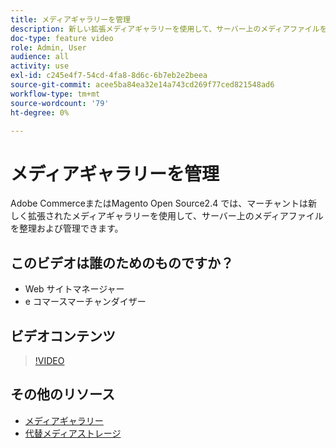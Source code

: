 ```yaml
---
title: メディアギャラリーを管理
description: 新しい拡張メディアギャラリーを使用して、サーバー上のメディアファイルを整理および管理する方法を説明します。
doc-type: feature video
role: Admin, User
audience: all
activity: use
exl-id: c245e4f7-54cd-4fa8-8d6c-6b7eb2e2beea
source-git-commit: acee5ba84ea32e14a743cd269f77ced821548ad6
workflow-type: tm+mt
source-wordcount: '79'
ht-degree: 0%

---
```


# メディアギャラリーを管理

Adobe CommerceまたはMagento Open Source2.4 では、マーチャントは新しく拡張されたメディアギャラリーを使用して、サーバー上のメディアファイルを整理および管理できます。

## このビデオは誰のためのものですか？

- Web サイトマネージャー
- e コマースマーチャンダイザー

## ビデオコンテンツ

>[!VIDEO](https://video.tv.adobe.com/v/343785?quality=12&learn=on)

## その他のリソース

- [メディアギャラリー](https://docs.magento.com/user-guide/cms/media-gallery.html)
- [代替メディアストレージ](https://docs.magento.com/user-guide/system/media-storage.html)
